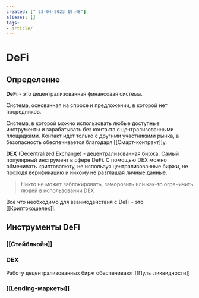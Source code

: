 ```yaml
---
created: [" 23-04-2023 19:48"]
aliases: []
tags:
- article/
---
```


# DeFi

## Определение

**DeFi** - это децентрализованная финансовая система.

Система, основанная на спросе и предложении, в которой нет посредников.

Система, в которой можно использовать любые доступные инструменты и зарабатывать без контакта с централизованными площадками. Контакт идет только с другими участниками рынка, а безопасность обеспечивается благодаря [[Смарт-контракт]]у.

**DEX** (Decentralized Exchange) - децентрализованная биржа. Самый популярный инструмент в сфере DeFi. С помощью DEX можно обменивать криптовалюту, не используя централизованные биржи, не проходя верификацию и никому не разглашая личные данные.

> Никто не может заблокировать, заморозить или как-то ограничить людей в использовании DEX 

Все что необходимо для взаимодействия с DeFi - это [[Криптокошелек]].

## Инструменты DeFi

### [[Стейблкойн]]

### DEX
Работу децентрализованных бирж обеспечивают [[Пулы ликвидности]]


### [[Lending-маркеты]]
